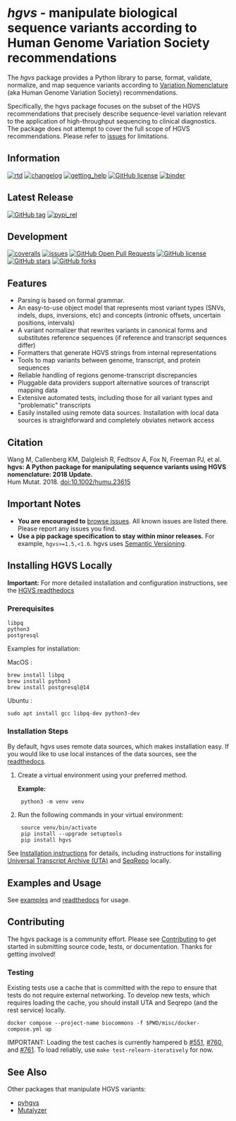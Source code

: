 # *hgvs* - manipulate biological sequence variants according to Human Genome Variation Society recommendations

The *hgvs* package provides a Python library to parse, format, validate,
normalize, and map sequence variants according to [Variation
Nomenclature](http://varnomen.hgvs.org/) (aka Human Genome Variation
Society) recommendations.

Specifically, the hgvs package focuses on the subset of the HGVS
recommendations that precisely describe sequence-level variation
relevant to the application of high-throughput sequencing to clinical
diagnostics. The package does not attempt to cover the full scope of
HGVS recommendations. Please refer to
[issues](https://github.com/biocommons/hgvs/issues) for limitations.

## Information

[![rtd](https://img.shields.io/badge/docs-readthedocs-green.svg)](http://hgvs.readthedocs.io/) [![changelog](https://img.shields.io/badge/docs-changelog-green.svg)](https://hgvs.readthedocs.io/en/stable/changelog/)  [![getting_help](https://img.shields.io/badge/!-help%20me-red.svg)](https://hgvs.readthedocs.io/en/stable/getting_help.html)  [![GitHub license](https://img.shields.io/github/license/biocommons/hgvs.svg)](https://github.com/biocommons/hgvs/blob/main/LICENSE)  [![binder](https://mybinder.org/badge_logo.svg)](https://mybinder.org/v2/gh/biocommons/hgvs/main?filepath=examples)

## Latest Release

[![GitHub tag](https://img.shields.io/github/tag/biocommons/hgvs.svg)](https://github.com/biocommons/hgvs) [![pypi_rel](https://img.shields.io/pypi/v/hgvs.svg)](https://pypi.org/project/hgvs/)

## Development

[![coveralls](https://img.shields.io/coveralls/github/biocommons/hgvs.svg)](https://coveralls.io/github/biocommons/hgvs) [![issues](https://img.shields.io/github/issues-raw/biocommons/hgvs.svg)](https://github.com/biocommons/hgvs/issues)
[![GitHub Open Pull Requests](https://img.shields.io/github/issues-pr/biocommons/hgvs.svg)](https://github.com/biocommons/hgvs/pull/) [![GitHub license](https://img.shields.io/github/contributors/biocommons/hgvs.svg)](https://github.com/biocommons/hgvs/graphs/contributors/) [![GitHub stars](https://img.shields.io/github/stars/biocommons/hgvs.svg?style=social&label=Stars)](https://github.com/biocommons/hgvs/stargazers) [![GitHub forks](https://img.shields.io/github/forks/biocommons/hgvs.svg?style=social&label=Forks)](https://github.com/biocommons/hgvs/network)

## Features

- Parsing is based on formal grammar.
- An easy-to-use object model that represents most variant types
  (SNVs, indels, dups, inversions, etc) and concepts (intronic
  offsets, uncertain positions, intervals)
- A variant normalizer that rewrites variants in canonical forms and
  substitutes reference sequences (if reference and transcript
  sequences differ)
- Formatters that generate HGVS strings from internal representations
- Tools to map variants between genome, transcript, and protein
  sequences
- Reliable handling of regions genome-transcript discrepancies
- Pluggable data providers support alternative sources of transcript
  mapping data
- Extensive automated tests, including those for all variant types and
  \"problematic\" transcripts
- Easily installed using remote data sources. Installation with local
  data sources is straightforward and completely obviates network
  access

## Citation

Wang M, Callenberg KM, Dalgleish R, Fedtsov A, Fox N, Freeman PJ, et al.
<br/>**hgvs: A Python package for manipulating sequence variants using HGVS nomenclature: 2018 Update.**
<br/>Hum Mutat. 2018. [doi:10.1002/humu.23615](https://doi.org/10.1002/humu.23615)

## Important Notes

- **You are encouraged to** [browse
  issues](https://github.com/biocommons/hgvs/issues). All known issues
  are listed there. Please report any issues you find.
- **Use a pip package specification to stay within minor releases.**
  For example, `hgvs>=1.5,<1.6`. hgvs uses [Semantic
  Versioning](http://semver.org/).

## Installing HGVS Locally

**Important:** For more detailed installation and configuration
instructions, see the [HGVS readthedocs](https://hgvs.readthedocs.io/)

### Prerequisites

    libpq
    python3
    postgresql

Examples for installation:

MacOS :

    brew install libpq
    brew install python3
    brew install postgresql@14

Ubuntu :

    sudo apt install gcc libpq-dev python3-dev

### Installation Steps

By default, hgvs uses remote data sources, which makes
installation easy. If you would like to use local instances of the data sources, see the [readthedocs](https://hgvs.readthedocs.io/).

1. Create a virtual environment using your preferred method.

    **Example:**

        python3 -m venv venv

2. Run the following commands in your virtual environment:

        source venv/bin/activate
        pip install --upgrade setuptools
        pip install hgvs

See [Installation
instructions](http://hgvs.readthedocs.org/en/stable/installation.html)
for details, including instructions for installing [Universal Transcript
Archive (UTA)](https://github.com/biocommons/uta/) and
[SeqRepo](https://github.com/biocommons/biocommons.seqrepo/) locally.

## Examples and Usage

See [examples](https://github.com/biocommons/hgvs/tree/main/examples) and [readthedocs](https://hgvs.readthedocs.io/) for usage.

## Contributing

The hgvs package is a community effort. Please see
[Contributing](http://hgvs.readthedocs.org/en/stable/contributing.html) to get
started in submitting source code, tests, or documentation. Thanks for getting
involved!

### Testing

Existing tests use a cache that is committed with the repo to ensure that tests do not require external networking.  To develop new tests, which requires loading the cache, you should install UTA and Seqrepo (and the rest service) locally.

    docker compose --project-name biocommons -f $PWD/misc/docker-compose.yml up

IMPORTANT: Loading the test caches is currently hampered b
[#551](https://github.com/biocommons/hgvs/issues/551),
[#760](https://github.com/biocommons/hgvs/issues/760), and
[#761](https://github.com/biocommons/hgvs/issues/761). To load reliably, use
`make test-relearn-iteratively` for now.

## See Also

Other packages that manipulate HGVS variants:

- [pyhgvs](https://github.com/counsyl/hgvs)
- [Mutalyzer](https://mutalyzer.nl/)
